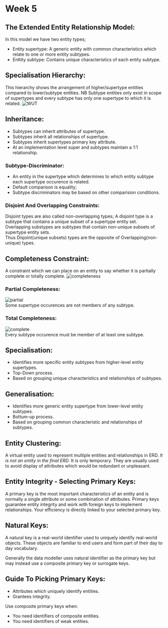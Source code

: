# Week 5

## The Extended Entity Relationship Model:

In this model we have two entity types;
* Entity supertype: A generic entity with common characteristics which relate to one or more entity subtypes.
* Enttity subtype: Contains unique characteristics of each entity subtype.

## Specialisation Hierarchy:
This hierarchy shows the arrangement of higher/supertype entities compared to lower/subtype entities.
NB Subtype entities only exist in scope of supertypes and every subtype has only one supertype to which it is related.
![WUT](http://i.imgur.com/oJtq0Dc.png)

## Inheritance:
* Subtypes can inherit attributes of supertype.
* Subtypes inherit all relationships of supertype.
* Subtypes inherit supertypes primary key attribute.
* At an implementation level super and subtypes maintain a 1:1 relationship.

### Subtype-Discriminator:
* An entity in the supertype which determines to which entity subtype each supertype occurence is related.
* Default comparison is equality;
* Subtype discriminators may be based on other comparision conditions.

### Disjoint And Overlapping Constraints:
Disjoint types are also called non-overlapping types;
A disjoint type is a subtype that contains a unique subset of a supertype entity set.
<br>
Overlapping substypes are subtypes that contain non-unique subsets of supertype entity sets.
<br>
Thus Disjoint(unique subsets) types are the opposite of Overlapping(non-unique) types.

## Completeness Constraint:
A constraint which we can place on an entity to say whether it is partially complete or totally complete.
![completeness](http://i.imgur.com/Jt4spRT.png)<br>
### Partial Completeness:
![partial](http://imgur.com/t3Gzone.png)<br>
Some supertype occurences are not members of any subtype.

### Total Completeness:
![complete](http://i.imgur.com/oBvPRxG.png)<br>
Every subtype occurence must be member of at least one subtype.

## Specialisation:
* Identifies more specific entity subtypes from higher-level entity supertypes.
* Top-Down process.
* Based on grouping unique characteristics and relationships of subtypes.

## Generalisation:
* Identifies more generic entity supertype from lower-level entity subtypes.
* Bottum-up process.
* Based on grouping common characteristic and relationships of subtypes.

## Entity Clustering:
A virtual entity used to represent multiple entities and relationships in ERD.
_It is not an entity in the final ERD_. It is only temporary. They are usually used to avoid display of attributes which would be redundant or unpleasant.

## Entity Integrity - Selecting Primary Keys:
A primary key is the most important characteristics of an entity and is normally a single attribute or some combination of attributes.
Primary keys guarantee entity integrity and work with foreign keys to implement relationships.
Your efficiency is directly linked to your selected primary key.

## Natural Keys:
A natural key is a real-world identifier used to uniquely identify real-world objects.
These objects are familiar to end users and form part of their day to day vocabulary.

Generally the data modeller uses natural identifier as the primary key but may instead use a composite primary key or surrogate keys.


## Guide To Picking Primary Keys:
* Attributes which uniquely identify entities.
* Grantees integrity.

Use composite primary keys when:
* You need identifiers of composite entities.
* You need identifiers of weak entities.